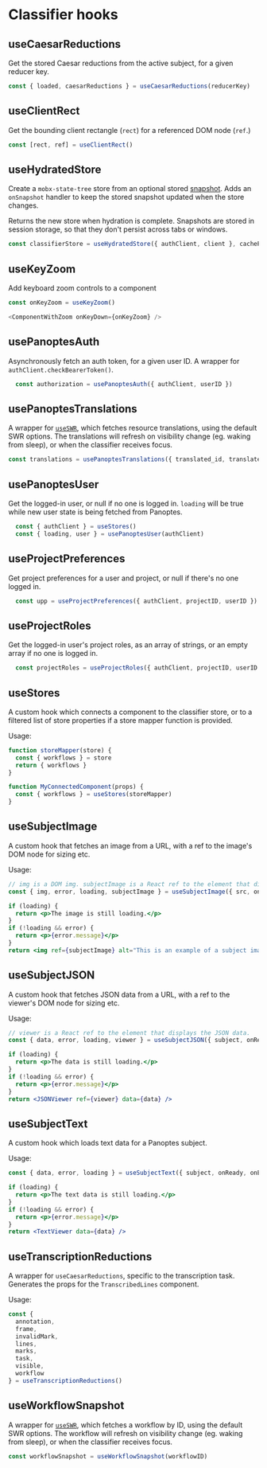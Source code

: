 # Classifier hooks

## useCaesarReductions

Get the stored Caesar reductions from the active subject, for a given reducer key.

```js
const { loaded, caesarReductions } = useCaesarReductions(reducerKey)
```

## useClientRect

Get the bounding client rectangle (`rect`) for a referenced DOM node (`ref`.)

```js
const [rect, ref] = useClientRect()
```

## useHydratedStore

Create a `mobx-state-tree` store from an optional stored [snapshot](https://mobx-state-tree.js.org/concepts/snapshots). Adds an `onSnapshot` handler to keep the stored snapshot updated when the store changes.

Returns the new store when hydration is complete. Snapshots are stored in session storage, so that they don't persist across tabs or windows.

```js
const classifierStore = useHydratedStore({ authClient, client }, cachePanoptesData = false, storageKey)
```

## useKeyZoom

Add keyboard zoom controls to a component

```js
const onKeyZoom = useKeyZoom()

<ComponentWithZoom onKeyDown={onKeyZoom} />
```

## usePanoptesAuth

Asynchronously fetch an auth token, for a given user ID. A wrapper for `authClient.checkBearerToken()`.

```js
  const authorization = usePanoptesAuth({ authClient, userID })
```

## usePanoptesTranslations

A wrapper for [`useSWR`](https://swr.vercel.app/), which fetches resource translations, using the default SWR options. The translations will refresh on visibility change (eg. waking from sleep), or when the classifier receives focus.

```js
const translations = usePanoptesTranslations({ translated_id, translated_type, language })
```

## usePanoptesUser

Get the logged-in user, or null if no one is logged in. `loading` will be true while new user state is being fetched from Panoptes.

```js
  const { authClient } = useStores()
  const { loading, user } = usePanoptesUser(authClient)
```

## useProjectPreferences

Get project preferences for a user and project, or null if there's no one logged in.
```js
  const upp = useProjectPreferences({ authClient, projectID, userID })
```

## useProjectRoles

Get the logged-in user's project roles, as an array of strings, or an empty array if no one is logged in.

```js
  const projectRoles = useProjectRoles({ authClient, projectID, userID })
```

## useStores
  
A custom hook which connects a component to the classifier store, or to a filtered list of store properties if a store  mapper function is provided.

Usage:
```js
function storeMapper(store) {
  const { workflows } = store
  return { workflows }
}

function MyConnectedComponent(props) {
  const { workflows } = useStores(storeMapper)
}
```

## useSubjectImage

A custom hook that fetches an image from a URL, with a ref to the image's DOM node for sizing etc.

Usage:
```jsx
// img is a DOM img. subjectImage is a React ref to the element that displays the image.
const { img, error, loading, subjectImage } = useSubjectImage({ src, onReady, onError })

if (loading) {
  return <p>The image is still loading.</p>
}
if (!loading && error) {
  return <p>{error.message}</p>
}
return <img ref={subjectImage} alt="This is an example of a subject image" src={img.src} />
```

## useSubjectJSON

A custom hook that fetches JSON data from a URL, with a ref to the viewer's DOM node for sizing etc.

Usage:
```jsx
// viewer is a React ref to the element that displays the JSON data.
const { data, error, loading, viewer } = useSubjectJSON({ subject, onReady, onError })

if (loading) {
  return <p>The data is still loading.</p>
}
if (!loading && error) {
  return <p>{error.message}</p>
}
return <JSONViewer ref={viewer} data={data} />
```

## useSubjectText
  
A custom hook which loads text data for a Panoptes subject.

Usage:
```jsx
const { data, error, loading } = useSubjectText({ subject, onReady, onError })

if (loading) {
  return <p>The text data is still loading.</p>
}
if (!loading && error) {
  return <p>{error.message}</p>
}
return <TextViewer data={data} />
```

## useTranscriptionReductions

A wrapper for `useCaesarReductions`, specific to the transcription task. Generates the props for the `TranscribedLines` component.

Usage:
```js
const {
  annotation,
  frame,
  invalidMark,
  lines,
  marks,
  task,
  visible,
  workflow
} = useTranscriptionReductions()
```

## useWorkflowSnapshot

A wrapper for [`useSWR`](https://swr.vercel.app/), which fetches a workflow by ID, using the default SWR options. The workflow will refresh on visibility change (eg. waking from sleep), or when the classifier receives focus.

```js
const workflowSnapshot = useWorkflowSnapshot(workflowID)
```